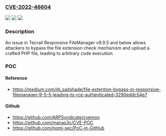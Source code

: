 ### [CVE-2022-46604](https://cve.mitre.org/cgi-bin/cvename.cgi?name=CVE-2022-46604)
![](https://img.shields.io/static/v1?label=Product&message=n%2Fa&color=blue)
![](https://img.shields.io/static/v1?label=Version&message=n%2Fa&color=blue)
![](https://img.shields.io/static/v1?label=Vulnerability&message=n%2Fa&color=brighgreen)

### Description

An issue in Tecrail Responsive FileManager v9.9.5 and below allows attackers to bypass the file extension check mechanism and upload a crafted PHP file, leading to arbitrary code execution.

### POC

#### Reference
- https://medium.com/@_sadshade/file-extention-bypass-in-responsive-filemanager-9-5-5-leading-to-rce-authenticated-3290eddc54e7

#### Github
- https://github.com/ARPSyndicate/cvemon
- https://github.com/manas3c/CVE-POC
- https://github.com/nomi-sec/PoC-in-GitHub


